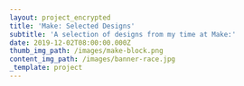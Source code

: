 ```yaml
---
layout: project_encrypted
title: 'Make: Selected Designs'
subtitle: 'A selection of designs from my time at Make:'
date: 2019-12-02T08:00:00.000Z
thumb_img_path: /images/make-block.png
content_img_path: /images/banner-race.jpg
_template: project
---
```


